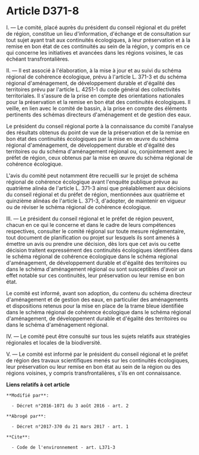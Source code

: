 # Article D371-8

I. ― Le comité, placé auprès du président du conseil régional et du préfet de région, constitue un lieu d'information,
d'échange et de consultation sur tout sujet ayant trait aux continuités écologiques, à leur préservation et à la remise en
bon état de ces continuités au sein de la région, y compris en ce qui concerne les initiatives et avancées dans les régions
voisines, le cas échéant transfrontalières. 

II. ― Il est associé à l'élaboration, à la mise à jour et au suivi du schéma régional de cohérence écologique, prévu à
l'article L. 371-3 et du schéma régional d'aménagement, de développement durable et d'égalité des territoires prévu par
l'article L. 4251-1 du code général des collectivités territoriales. Il  s'assure de la prise en compte des orientations
nationales pour la préservation et la remise en bon état des continuités écologiques. Il veille, en lien avec le comité de
bassin, à la prise en compte des éléments pertinents des schémas directeurs d'aménagement et de gestion des eaux. 

Le président du conseil régional porte à la connaissance du comité l'analyse des résultats obtenus du point de vue de la
préservation et de la remise en bon état des continuités écologiques par la mise en œuvre du schéma régional d'aménagement,
de développement durable et d'égalité des territoires ou du schéma d'aménagement régional ou, conjointement avec le préfet de
région, ceux obtenus par la mise en œuvre du schéma régional de cohérence écologique.

L'avis du comité peut notamment être recueilli sur le projet de schéma régional de cohérence écologique avant l'enquête
publique prévue au quatrième alinéa de l'article L. 371-3 ainsi que préalablement aux décisions du conseil régional et du
préfet de région, mentionnées aux quatrième et quinzième alinéas de l'article L. 371-3, d'adopter, de maintenir en vigueur ou
de réviser le schéma régional de cohérence écologique. 

III. ― Le président du conseil régional et le préfet de région peuvent, chacun en ce qui le concerne et dans le cadre de
leurs compétences respectives, consulter le comité régional sur toute mesure réglementaire, tout document de planification ou
projet sur lesquels ils sont amenés à émettre un avis ou prendre une décision, dès lors que cet avis ou cette décision
traitent expressément des continuités écologiques identifiées dans le schéma régional de cohérence écologique dans le schéma
régional d'aménagement, de développement durable et d'égalité des territoires ou dans le schéma d'aménagement régional  ou
sont susceptibles d'avoir un effet notable sur ces continuités, leur préservation ou leur remise en bon état. 

Le comité est informé, avant son adoption, du contenu du schéma directeur d'aménagement et de gestion des eaux, en
particulier des aménagements et dispositions retenus pour la mise en place de la trame bleue identifiée dans le schéma
régional de cohérence écologique dans le schéma régional d'aménagement, de développement durable et d'égalité des territoires
ou dans le schéma d'aménagement régional. 

IV. ― Le comité peut être consulté sur tous les sujets relatifs aux stratégies régionales et locales de la biodiversité. 

V. ― Le comité est informé par le président du conseil régional et le préfet de région des travaux scientifiques menés sur
les continuités écologiques, leur préservation ou leur remise en bon état au sein de la région ou des régions voisines, y
compris transfrontalières, s'ils en ont connaissance.

**Liens relatifs à cet article**

	**Modifié par**:

	  - Décret n°2016-1071 du 3 août 2016 - art. 2

	**Abrogé par**:

	  - Décret n°2017-370 du 21 mars 2017 - art. 1

	**Cite**:

	  - Code de l'environnement - art. L371-3
